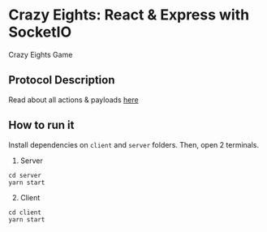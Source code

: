 # Crazy Eights: React & Express with SocketIO
Crazy Eights Game

## Protocol Description
Read about all actions & payloads [here](https://github.com/gusmendez99/networks-crazy-eights/blob/main/PROTOCOL.md)

## How to run it
Install dependencies on `client` and `server` folders. Then, open 2 terminals.

1. Server
```
cd server
yarn start
```

2. Client
```
cd client
yarn start
```